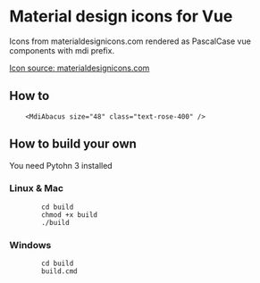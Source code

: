 # Material design icons for Vue

Icons from materialdesignicons.com rendered as PascalCase vue components with mdi prefix.

[Icon source: materialdesignicons.com](https://materialdesignicons.com/)

## How to


        <MdiAbacus size="48" class="text-rose-400" />


## How to build your own

You need Pytohn 3 installed

### Linux & Mac

```
        cd build
        chmod +x build
        ./build
```

### Windows

```
        cd build
        build.cmd
```

